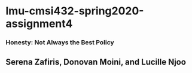 # lmu-cmsi432-spring2020-assignment4
### Honesty: Not Always the Best Policy

## Serena Zafiris, Donovan Moini, and Lucille Njoo